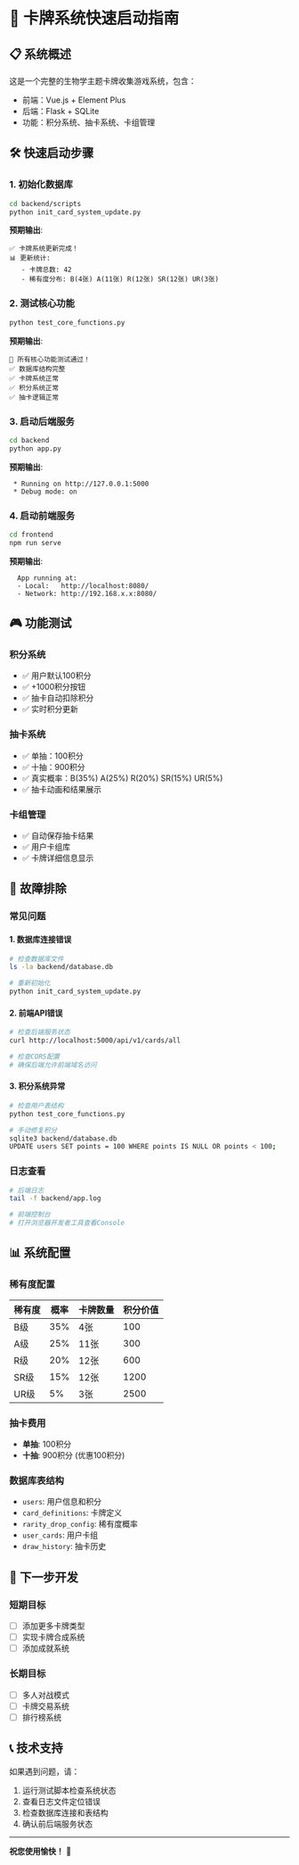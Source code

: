 # 🚀 卡牌系统快速启动指南

## 📋 系统概述

这是一个完整的生物学主题卡牌收集游戏系统，包含：
- 前端：Vue.js + Element Plus
- 后端：Flask + SQLite
- 功能：积分系统、抽卡系统、卡组管理

## 🛠️ 快速启动步骤

### 1. 初始化数据库
```bash
cd backend/scripts
python init_card_system_update.py
```

**预期输出**:
```
✅ 卡牌系统更新完成！
📊 更新统计:
   - 卡牌总数: 42
   - 稀有度分布: B(4张) A(11张) R(12张) SR(12张) UR(3张)
```

### 2. 测试核心功能
```bash
python test_core_functions.py
```

**预期输出**:
```
🎉 所有核心功能测试通过！
✅ 数据库结构完整
✅ 卡牌系统正常
✅ 积分系统正常
✅ 抽卡逻辑正常
```

### 3. 启动后端服务
```bash
cd backend
python app.py
```

**预期输出**:
```
 * Running on http://127.0.0.1:5000
 * Debug mode: on
```

### 4. 启动前端服务
```bash
cd frontend
npm run serve
```

**预期输出**:
```
  App running at:
  - Local:   http://localhost:8080/
  - Network: http://192.168.x.x:8080/
```

## 🎮 功能测试

### 积分系统
- ✅ 用户默认100积分
- ✅ +1000积分按钮
- ✅ 抽卡自动扣除积分
- ✅ 实时积分更新

### 抽卡系统
- ✅ 单抽：100积分
- ✅ 十抽：900积分
- ✅ 真实概率：B(35%) A(25%) R(20%) SR(15%) UR(5%)
- ✅ 抽卡动画和结果展示

### 卡组管理
- ✅ 自动保存抽卡结果
- ✅ 用户卡组库
- ✅ 卡牌详细信息显示

## 🔧 故障排除

### 常见问题

#### 1. 数据库连接错误
```bash
# 检查数据库文件
ls -la backend/database.db

# 重新初始化
python init_card_system_update.py
```

#### 2. 前端API错误
```bash
# 检查后端服务状态
curl http://localhost:5000/api/v1/cards/all

# 检查CORS配置
# 确保后端允许前端域名访问
```

#### 3. 积分系统异常
```bash
# 检查用户表结构
python test_core_functions.py

# 手动修复积分
sqlite3 backend/database.db
UPDATE users SET points = 100 WHERE points IS NULL OR points < 100;
```

### 日志查看
```bash
# 后端日志
tail -f backend/app.log

# 前端控制台
# 打开浏览器开发者工具查看Console
```

## 📊 系统配置

### 稀有度配置
| 稀有度 | 概率 | 卡牌数量 | 积分价值 |
|--------|------|----------|----------|
| B级 | 35% | 4张 | 100 |
| A级 | 25% | 11张 | 300 |
| R级 | 20% | 12张 | 600 |
| SR级 | 15% | 12张 | 1200 |
| UR级 | 5% | 3张 | 2500 |

### 抽卡费用
- **单抽**: 100积分
- **十抽**: 900积分 (优惠100积分)

### 数据库表结构
- `users`: 用户信息和积分
- `card_definitions`: 卡牌定义
- `rarity_drop_config`: 稀有度概率
- `user_cards`: 用户卡组
- `draw_history`: 抽卡历史

## 🎯 下一步开发

### 短期目标
- [ ] 添加更多卡牌类型
- [ ] 实现卡牌合成系统
- [ ] 添加成就系统

### 长期目标
- [ ] 多人对战模式
- [ ] 卡牌交易系统
- [ ] 排行榜系统

## 📞 技术支持

如果遇到问题，请：
1. 运行测试脚本检查系统状态
2. 查看日志文件定位错误
3. 检查数据库连接和表结构
4. 确认前后端服务状态

---

**祝您使用愉快！** 🎉 